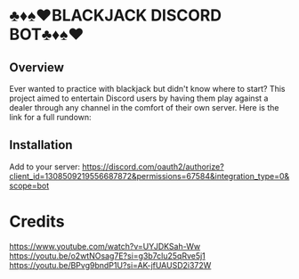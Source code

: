 # ♣️♦️♠️♥️BLACKJACK DISCORD BOT♣️♦️♠️♥️

## Overview
Ever wanted to practice with blackjack but didn't know where to start? This project aimed to entertain Discord users by having them play against a dealer through any channel in the comfort of their own server.
Here is the link for a full rundown:

## Installation
Add to your server: https://discord.com/oauth2/authorize?client_id=1308509219556687872&permissions=67584&integration_type=0&scope=bot

# Credits
https://www.youtube.com/watch?v=UYJDKSah-Ww
https://youtu.be/o2wtNOsag7E?si=g3b7clu25qRve5j1
https://youtu.be/BPvg9bndP1U?si=AK-jfUAUSD2i372W
